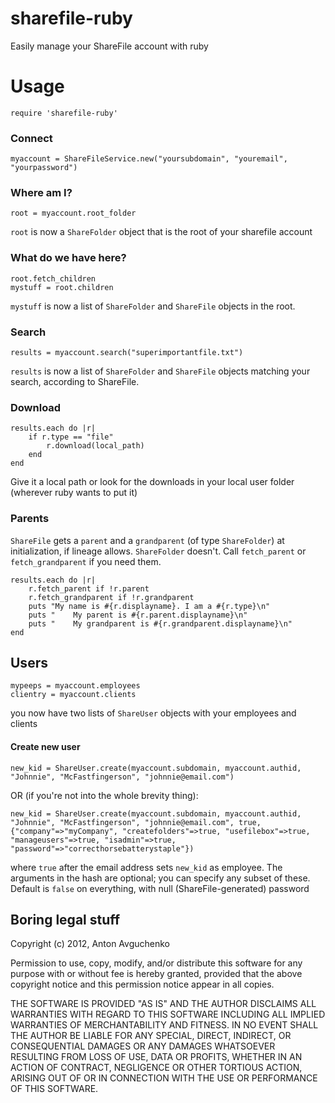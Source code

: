 # sharefile-ruby

Easily manage your ShareFile account with ruby 

# Usage

````
require 'sharefile-ruby'
````

### Connect

````
myaccount = ShareFileService.new("yoursubdomain", "youremail", "yourpassword")
````

### Where am I?
 
````
root = myaccount.root_folder
````
`root` is now a `ShareFolder` object that is the root of your sharefile account

### What do we have here?

```` 
root.fetch_children
mystuff = root.children
```` 
`mystuff` is now a list of `ShareFolder` and `ShareFile` objects in the root.

### Search
 
````
results = myaccount.search("superimportantfile.txt")
````
`results` is now a list of `ShareFolder` and `ShareFile` objects matching your search, according to ShareFile.

### Download

````
results.each do |r|
	if r.type == "file"
		r.download(local_path)
	end
end
````
Give it a local path or look for the downloads in your local user folder (wherever ruby wants to put it)

### Parents

`ShareFile` gets a `parent` and a `grandparent` (of type `ShareFolder`) at initialization, if lineage allows.
`ShareFolder` doesn't. Call `fetch_parent` or `fetch_grandparent` if you need them.

````
results.each do |r|
	r.fetch_parent if !r.parent
	r.fetch_grandparent if !r.grandparent
	puts "My name is #{r.displayname}. I am a #{r.type}\n"
	puts "    My parent is #{r.parent.displayname}\n"
	puts "    My grandparent is #{r.grandparent.displayname}\n"
end
````



## Users

````
mypeeps = myaccount.employees
clientry = myaccount.clients
````
you now have two lists of `ShareUser` objects with your employees and clients

#### Create new user
````
new_kid = ShareUser.create(myaccount.subdomain, myaccount.authid, "Johnnie", "McFastfingerson", "johnnie@email.com")
````
OR (if you're not into the whole brevity thing):
````
new_kid = ShareUser.create(myaccount.subdomain, myaccount.authid, "Johnnie", "McFastfingerson", "johnnie@email.com", true, {"company"=>"myCompany", "createfolders"=>true, "usefilebox"=>true, "manageusers"=>true, "isadmin"=>true, "password"=>"correcthorsebatterystaple"})
````
where `true` after the email address sets `new_kid` as employee. The arguments in the hash are optional; you can specify any subset of these. Default is `false` on everything, with null (ShareFile-generated) password

Boring legal stuff
------------------

Copyright (c) 2012, Anton Avguchenko

Permission to use, copy, modify, and/or distribute this software for any
purpose with or without fee is hereby granted, provided that the above
copyright notice and this permission notice appear in all copies.

THE SOFTWARE IS PROVIDED "AS IS" AND THE AUTHOR DISCLAIMS ALL WARRANTIES
WITH REGARD TO THIS SOFTWARE INCLUDING ALL IMPLIED WARRANTIES OF
MERCHANTABILITY AND FITNESS. IN NO EVENT SHALL THE AUTHOR BE LIABLE FOR
ANY SPECIAL, DIRECT, INDIRECT, OR CONSEQUENTIAL DAMAGES OR ANY DAMAGES
WHATSOEVER RESULTING FROM LOSS OF USE, DATA OR PROFITS, WHETHER IN AN
ACTION OF CONTRACT, NEGLIGENCE OR OTHER TORTIOUS ACTION, ARISING OUT OF
OR IN CONNECTION WITH THE USE OR PERFORMANCE OF THIS SOFTWARE.